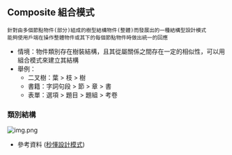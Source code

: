 ﻿## Composite 組合模式

```
針對由多個節點物件(部分)組成的樹型結構物件(整體)而發展出的一種結構型設計模式
能夠使用戶端在操作整體物件或其下的每個節點物件時做出統一的回應
```

- 情境：物件類別存在樹裝結構，且其從屬關係之間存在一定的相似性，可以用組合模式來建立其結構
- 舉例：
  - 二叉樹：葉 > 枝 > 樹 
  - 書籍：字詞句段 > 節 > 章 > 書
  - 表單：選項 > 題目 > 題組 > 考卷

### 類別結構
![img.png](img.png)

- 參考資料 ([秒懂設計模式](https://www.books.com.tw/products/0010910659))